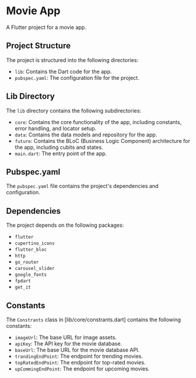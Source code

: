 # Movie App

A Flutter project for a movie app.

## Project Structure

The project is structured into the following directories:

* `lib`: Contains the Dart code for the app.
* `pubspec.yaml`: The configuration file for the project.

## Lib Directory

The `lib` directory contains the following subdirectories:

* `core`: Contains the core functionality of the app, including constants, error handling, and locator setup.
* `data`: Contains the data models and repository for the app.
* `future`: Contains the BLoC (Business Logic Component) architecture for the app, including cubits and states.
* `main.dart`: The entry point of the app.

## Pubspec.yaml

The `pubspec.yaml` file contains the project's dependencies and configuration.

## Dependencies

The project depends on the following packages:

* `flutter`
* `cupertino_icons`
* `flutter_bloc`
* `http`
* `go_router`
* `carousel_slider`
* `google_fonts`
* `fpdart`
* `get_it`

## Constants

The `Constrants` class in [lib/core/constrants.dart] contains the following constants:

* `imageUrl`: The base URL for image assets.
* `apiKey`: The API key for the movie database.
* `baseUrl`: The base URL for the movie database API.
* `trandingEndPoint`: The endpoint for trending movies.
* `topRatedEndPoint`: The endpoint for top-rated movies.
* `upCommingEndPoint`: The endpoint for upcoming movies.
